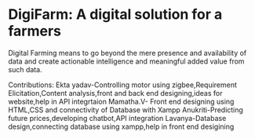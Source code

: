 # DigiFarm: A digital solution for a farmers
Digital Farming means to go beyond the mere presence and availability of data and create actionable intelligence and meaningful added value from such data.

Contributions:
Ekta yadav-Controlling motor using zigbee,Requirement Elicitation,Content analysis,front and back end designing,ideas for website,help in API integrtaion
Mamatha.V- Front end designing using HTML,CSS and connectivity of Database with Xampp
Anukriti-Predicting future prices,developing chatbot,API integration
Lavanya-Database design,connecting database using xampp,help in front end desigining



